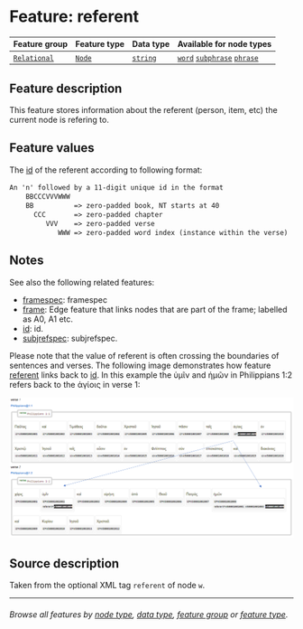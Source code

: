 # Feature: referent <a name="start"></a>

Feature group | Feature type | Data type | Available for node types
---  | --- | --- | ---
[`Relational`](featuresbygroup.md#relational-features) | [`Node`](featuresbyfeaturetype.md#node-features)  | [`string`](featuresbydatatype.md#string-datatype)  | [`word`](featuresbynodetype.md#word-nodes)  [`subphrase`](featuresbynodetype.md#subphrase-nodes) [`phrase`](featuresbynodetype.md#phrase-nodes)

## Feature description

This feature stores information about the referent (person, item, etc) the current node is refering to.  

## Feature values

The [id](id.md#start) of the referent according to following format:

```
An 'n' followed by a 11-digit unique id in the format
    BBCCCVVVWWW
    BB          => zero-padded book, NT starts at 40
      CCC       => zero-padded chapter
         VVV    => zero-padded verse
            WWW => zero-padded word index (instance within the verse)
```

## Notes

See also the following related features:
   * [framespec](framespec.md#start): framespec
   * [frame](frame.md#start): Edge feature that links nodes that are part of the frame; labelled as A0, A1 etc.
   * [id](id.md#start): id.
   * [subjrefspec](subjrefspec.md#start): subjrefspec.
 
Please note that the value of referent is often crossing the boundaries of sentences and verses. The following image demonstrates how feature [referent](referent.md#start) links back to [id](id.md#start). In this example the ὑμῖν and ἡμῶν in  Philippians 1:2 refers back to the ἁγίοις in verse 1:

<img src="images/referent.png" width="650">

## Source description

Taken from the optional XML tag `referent` of node `w`.

---
###### *Browse all features by [node type](featuresbynodetype.md#start), [data type](featuresbydatatype.md#start), [feature group](featuresbygroup.md#start) or [feature type](featuresbyfeaturetype.md#start).*
